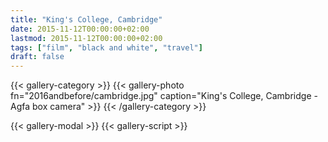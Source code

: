 ```yaml
---
title: "King's College, Cambridge"
date: 2015-11-12T00:00:00+02:00
lastmod: 2015-11-12T00:00:00+02:00
tags: ["film", "black and white", "travel"]
draft: false
---
```

{{< gallery-category >}}
    {{< gallery-photo fn="2016andbefore/cambridge.jpg" caption="King's College, Cambridge - Agfa box camera" >}}
{{< /gallery-category >}}

{{< gallery-modal >}}
{{< gallery-script >}}
